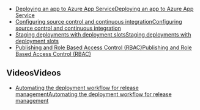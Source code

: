 * [<span data-ttu-id="d2b36-101">Deploying an app to Azure App Service</span><span class="sxs-lookup"><span data-stu-id="d2b36-101">Deploying an app to Azure App Service</span></span>](../articles/app-service-web/web-sites-deploy.md)
* [<span data-ttu-id="d2b36-102">Configuring source control and continuous integration</span><span class="sxs-lookup"><span data-stu-id="d2b36-102">Configuring source control and continuous integration</span></span>](../articles/app-service-web/app-service-continuous-deployment.md)
* [<span data-ttu-id="d2b36-103">Staging deployments with deployment slots</span><span class="sxs-lookup"><span data-stu-id="d2b36-103">Staging deployments with deployment slots</span></span>](../articles/app-service-web/web-sites-staged-publishing.md)
* [<span data-ttu-id="d2b36-104">Publishing and Role Based Access Control (RBAC)</span><span class="sxs-lookup"><span data-stu-id="d2b36-104">Publishing and Role Based Access Control (RBAC)</span></span>](https://azure.microsoft.com/blog/rbac-and-azure-websites-publishing/)

## <a name="videos"></a><span data-ttu-id="d2b36-105">Videos</span><span class="sxs-lookup"><span data-stu-id="d2b36-105">Videos</span></span>
* [<span data-ttu-id="d2b36-106">Automating the deployment workflow for release management</span><span class="sxs-lookup"><span data-stu-id="d2b36-106">Automating the deployment workflow for release management</span></span>](https://azure.microsoft.com/resources/videos/azurecon-2015-manage-code-changes-to-web-apps-using-the-devops-features-of-azure-app-service-and-visual-studio-release-management/)
